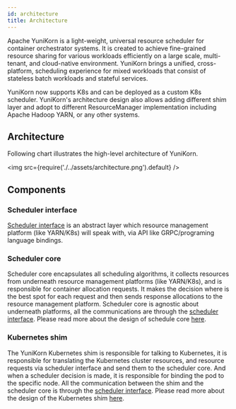 ```yaml
---
id: architecture
title: Architecture
---
```


<!--
Licensed to the Apache Software Foundation (ASF) under one
or more contributor license agreements.  See the NOTICE file
distributed with this work for additional information
regarding copyright ownership.  The ASF licenses this file
to you under the Apache License, Version 2.0 (the
"License"); you may not use this file except in compliance
with the License.  You may obtain a copy of the License at

  http://www.apache.org/licenses/LICENSE-2.0

Unless required by applicable law or agreed to in writing,
software distributed under the License is distributed on an
"AS IS" BASIS, WITHOUT WARRANTIES OR CONDITIONS OF ANY
KIND, either express or implied.  See the License for the
specific language governing permissions and limitations
under the License.
-->

Apache YuniKorn is a light-weight, universal resource scheduler for container orchestrator systems.
It is created to achieve fine-grained resource sharing for various workloads efficiently on a large scale, multi-tenant,
and cloud-native environment. YuniKorn brings a unified, cross-platform, scheduling experience for mixed workloads that
consist of stateless batch workloads and stateful services.

YuniKorn now supports K8s and can be deployed as a custom K8s scheduler. YuniKorn's architecture design also allows
adding different shim layer and adopt to different ResourceManager implementation including Apache Hadoop YARN,
or any other systems.

## Architecture

Following chart illustrates the high-level architecture of YuniKorn.

<img src={require('./../assets/architecture.png').default} />

## Components

### Scheduler interface

[Scheduler interface](https://github.com/apache/yunikorn-scheduler-interface) is an abstract layer
which resource management platform (like YARN/K8s) will speak with, via API like GRPC/programing language bindings.

### Scheduler core

Scheduler core encapsulates all scheduling algorithms, it collects resources from underneath resource management
platforms (like YARN/K8s), and is responsible for container allocation requests. It makes the decision where is the
best spot for each request and then sends response allocations to the resource management platform.
Scheduler core is agnostic about underneath platforms, all the communications are through the [scheduler interface](https://github.com/apache/yunikorn-scheduler-interface).
Please read more about the design of schedule core [here](scheduler_core_design.md).

### Kubernetes shim

The YuniKorn Kubernetes shim is responsible for talking to Kubernetes, it is responsible for translating the Kubernetes
cluster resources, and resource requests via scheduler interface and send them to the scheduler core.
And when a scheduler decision is made, it is responsible for binding the pod to the specific node. All the communication
between the shim and the scheduler core is through the [scheduler interface](https://github.com/apache/yunikorn-scheduler-interface).
Please read more about the design of the Kubernetes shim [here](k8shim.md).

